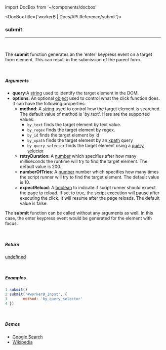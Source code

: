 import DocBox from '~/components/docbox'

<DocBox title={'workerB | Docs/API Reference/submit'}>

### **submit**
<hr/>
<br/>

The **submit** function generates an the 'enter' keypress event on a target form element. This can result in the submission of the parent form.

<br/>

##### Arguments

-   **query**:A [string](https://developer.mozilla.org/docs/Web/JavaScript/Reference/Global_Objects/String) used to identify the target element in the DOM.
-   **options**: An optional [object](https://developer.mozilla.org/docs/Web/JavaScript/Reference/Global_Objects/Object) used to control what the click function does. It can have the following properties:
    -   **method**: A [string](https://developer.mozilla.org/docs/Web/JavaScript/Reference/Global_Objects/String) used to control how the target element is searched. The default value of method is 'by_text'. Here are the supported values: 
        -   `by_text` finds the target element by text value.
        -   `by_regex` finds the target element by regex.
        -   `by_id` finds the target element by id
        -   `by_xpath` finds the target element by an [xpath](https://developer.mozilla.org/en-US/docs/Web/XPath) query
        -   `by_query_selector` finds the target element using a [query selector](https://developer.mozilla.org/en-US/docs/Web/API/Document/querySelector)
    -   **retryDuration**: A [number](https://developer.mozilla.org/docs/Web/JavaScript/Reference/Global_Objects/Number) which specifies after how many milliseconds the runtime will try to find the target element. The default value is 200. 
    -   **numberOfTries**: A [number](https://developer.mozilla.org/docs/Web/JavaScript/Reference/Global_Objects/Number) number which specifies how many times the script runner will try to find the target element. The default value is 10.
    -   **expectReload**: A [boolean](https://developer.mozilla.org/docs/Web/JavaScript/Reference/Global_Objects/Boolean) to indicate if script runner should expect the page to reload. If set to true, the script execution will pause after executing the click. It will resume after the page reloads. The default value is false.

The **submit** function can be called without any arguments as well. In this case, the enter keypress event would be generated for the element with focus.

<br/>

##### Return

[undefined](https://developer.mozilla.org/en-US/docs/Web/JavaScript/Reference/Global_Objects/undefined)

<br/>

##### Examples

```javascript
1 submit()
2 submit('#workerB_Input', {
3       method: 'by_query_selector'
4 })
```

<br/>

##### Demos
-   [Google Search](/demos/googlesearch)
-   [Wikipedia](/demos/wikipedia)

</DocBox>